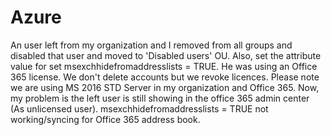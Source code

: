 # Azure
An user left from my organization and I removed from all groups and disabled that user and moved to 'Disabled users' OU. Also, set the attribute value for set msexchhidefromaddresslists = TRUE. He was using an Office 365 license. We don't delete accounts but we revoke licences.
Please note we are using MS 2016 STD Server in my organization and Office 365.
Now, my problem is the left user is still showing in the office 365 admin center (As unlicensed user).
msexchhidefromaddresslists = TRUE not working/syncing for Office 365 address book.
